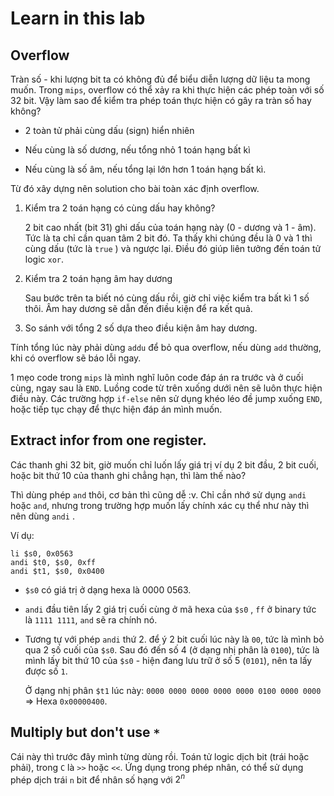 # Learn in this lab

## Overflow

Tràn số - khi lượng bit ta có không đủ để biểu diễn lượng dữ liệu ta mong muốn. Trong `mips`, overflow có thể xảy ra khi thực hiện các phép toàn với số 32 bit. Vậy làm sao để kiểm tra phép toán thực hiện có gây ra tràn số hay không?

+ 2 toàn tử phải cùng dấu (sign) hiển nhiên

+ Nếu cùng là số dương, nếu tổng nhỏ 1 toán hạng bất kì

+ Nếu cùng là số âm, nếu tổng lại lớn hơn 1 toán hạng bất kì.

Từ đó xây dựng nên solution cho bài toàn xác định overflow. 

1. Kiểm tra 2 toán hạng có cùng dấu hay không?
   
   2 bit cao nhất (bit 31) ghi dấu của toán hạng này (0 - dương và 1 - âm). Tức là ta chỉ cần quan tâm 2 bit đó. Ta thấy khi chúng đều là 0 và 1 thì cùng dấu (tức là `true` ) và ngược lại. Điều đó giúp liên tưởng đến toán tử logic `xor`. 

2. Kiểm tra 2 toán hạng âm hay dương
   
   Sau bước trên ta biết nó cùng dấu rồi, giờ chỉ việc kiểm tra bất kì 1 số thôi. Âm hay dương sẽ dẫn đến điều kiện để ra kết quả.

3. So sánh với tổng 2 số dựa theo điều kiện âm hay dương.

Tính tổng lúc này phải dùng `addu` để bỏ qua overflow, nếu dùng `add` thường, khi có overflow sẽ báo lỗi ngay.

1 mẹo code trong `mips` là mình nghĩ luôn code đáp án ra trước và ở cuối cùng, ngay sau là `END`. Luồng code từ trên xuống dưới nên sẽ luôn thực hiện điều này. Các trường hợp `if-else` nên sử dụng khéo léo đề jump xuống `END`, hoặc tiếp tục chạy để thực hiện đáp án mình muốn. 

## Extract infor from one register.

Các thanh ghi 32 bit, giờ muốn chỉ luốn lấy giá trị ví dụ 2 bit đầu, 2 bit cuối, hoặc bit thứ 10 của thanh ghi chẳng hạn, thì làm thế nào?

Thì dùng phép `and` thôi, cơ bản thì cũng dễ :v. Chỉ cần nhớ sử dụng `andi` hoặc `and`, nhưng trong trường hợp muốn lấy chính xác cụ thể như này thì nên dùng `andi` . 

Ví dụ:

```
li $s0, 0x0563                     
andi $t0, $s0, 0xff             
andi $t1, $s0, 0x0400             
```

+ `$s0` có giá trị ở dạng hexa là 0000 0563.

+ `andi` đầu tiên lấy 2 giá trị cuối cùng ở mã hexa của `$s0` , `ff` ở binary tức là `1111 1111`, `and` sẽ ra chính nó. 

+ Tương tự với phép `andi` thứ 2. để ý 2 bit cuối lúc này là `00`, tức là mình bỏ qua 2 số cuối của `$s0`. Sau đó đến số 4 (ở dạng nhị phân là `0100`), tức là mình lấy bit thứ 10 của `$s0` - hiện đang lưu trữ ở số 5 (`0101`), nên ta lấy được số `1`. 
  
  Ở dạng nhị phân `$t1` lúc này: `0000 0000 0000 0000 0000 0100 0000 0000` => Hexa `0x00000400`.

## Multiply but don't use `*`

Cái này thì trước đây mình từng dùng rồi. Toán tử logic dịch bit (trái hoặc phải), trong `C` là `>>` hoặc `<<`. 
Ứng dụng trong phép nhân, có thể sử dụng phép dịch trái `n` bit để nhân số hạng với $2^n$ 

# 
